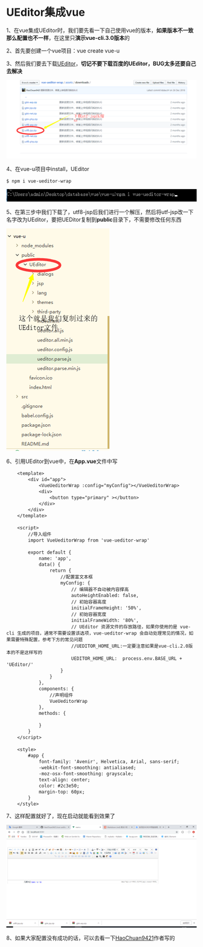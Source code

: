 # UEditor集成vue

1、在vue集成UEditor时，我们要先看一下自己使用vue的版本，**如果版本不一致那么配置也不一样**，在这里只**演示vue-cli.3.0版本**的 
    
2、首先要创建一个vue项目：vue create vue-u   
   
3、然后我们要去下载[UEditor](https://github.com/HaoChuan9421/vue-ueditor-wrap/tree/master/assets/downloads)，**切记不要下载百度的UEditor，BUG太多还要自己去解决**

![图片](img/1.png)

4、在vue-u项目中install，UEditor
	
	$ npm i vue-ueditor-wrap

![图片](img/2.png)


5、在第三步中我们下载了，utf8-jsp后我们进行一个解压，然后将utf-jsp改一下名字改为UEditor，要把UEDitor复制到**public**目录下，不需要修改任何东西

![图片](img/3.png)

6、引用UEditor到vue中，在**App.vue**文件中写

		<template>
			<div id="app">
				<VueUeditorWrap :config="myConfig"></VueUeditorWrap>
				<div>
					<button type="primary" ></button>
				</div>
			</div>
		</template>
		
		<script>
			//导入组件
			import VueUeditorWrap from 'vue-ueditor-wrap'
			
			export default {
				name: 'app',
				data() {
					return {
						//配置富文本框
						myConfig: {
							// 编辑器不自动被内容撑高
							autoHeightEnabled: false,
							// 初始容器高度
							initialFrameHeight: '50%',
							// 初始容器宽度
							initialFrameWidth: '80%',
							// UEditor 资源文件的存放路径，如果你使用的是 vue-cli 生成的项目，通常不需要设置该选项，vue-ueditor-wrap 会自动处理常见的情况，如果需要特殊配置，参考下方的常见问题
							//UEDITOR_HOME_URL:一定要注意如果是vue-cli.2.0版本的不是这样写的
							UEDITOR_HOME_URL:  process.env.BASE_URL + 'UEditor/'
						}
					}
				},
				components: {
					//声明组件
					VueUeditorWrap
				},
				methods: {
		
				}
			}
		</script>
		
		<style>
			#app {
				font-family: 'Avenir', Helvetica, Arial, sans-serif;
				-webkit-font-smoothing: antialiased;
				-moz-osx-font-smoothing: grayscale;
				text-align: center;
				color: #2c3e50;
				margin-top: 60px;
			}
		</style>
	
		
7、这样配置就好了，现在启动就能看到效果了  

![图片](img/4.png)


8、如果大家配置没有成功的话，可以去看一下[HaoChuan9421](https://github.com/HaoChuan9421/vue-ueditor-wrap)作者写的
       
